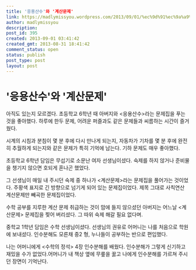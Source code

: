 ```yaml
---
title: '응용산수'와 '계산문제'
link: https://madlymissyou.wordpress.com/2013/09/01/%ec%9d%91%ec%9a%a9%ec%82%b0%ec%88%98%ec%99%80-%ea%b3%84%ec%82%b0%eb%ac%b8%ec%a0%9c/
author: madlymissyou
description: 
post_id: 395
created: 2013-09-01 03:41:42
created_gmt: 2013-08-31 18:41:42
comment_status: open
status: publish
post_type: post
layout: post
---
```


# '응용산수'와 '계산문제'

아직도 있는지 모르겠다. 초등학교 6학년 때 아버지와 <응용산수>라는 문제집을 푸는 것을 좋아했다. 하루에 한두 문제, 어려운 퍼즐과도 같은 문제들과 씨름하는 시간이 즐거웠다.

시계의 시침과 분침이 몇 분 후에 다시 만나게 되는지, 자동차가 기차를 몇 분 후에 완전히 추월하게 되는지와 같은 문제가 특히 기억에 남는다. 기하 문제도 매우 좋아했다.

초등학교 6학년 담임은 무섭기로 소문난 여자 선생님이셨다. 숙제를 하지 않거나 준비물을 챙기지 않으면 호되게 혼나곤 했었다.

그 선생님이 매일 내 주시던 숙제 중 하나가 <계산문제>라는 문제집을 풀어가는 것이었다. 주황색 표지로 긴 방향으로 넘기게 되어 있는 문제집이었다. 제목 그대로 사칙연산 계산문제만 빼곡한 문제집이었다.

수학 공부를 지루한 계산 문제 취급하는 것이 맘에 들지 않으셨던 아버지는 어느날 <계산문제> 문제집을 찢어 버리셨다. 그 따위 숙제 해갈 필요 없다며.

중학교 1학년 담임은 수학 선생님이셨다. 선생님의 권유로 어머니는 나를 처음으로 학원에 보내셨다. 인수분해도 모른채 중2 형, 누나들이 공부하는 반으로 편입했다.

나는 어머니에게 <수학의 정석> 4장 인수분해를 배웠다. 인수분해가 그렇게 신기하고 재밌을 수가 없었다.어머니가 내 책상 옆에 무릎을 꿇고 나에게 인수분해를 가르쳐 주시던 장면이 기억난다.